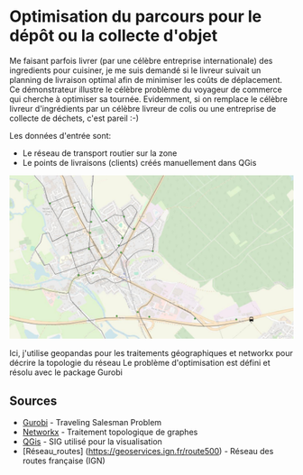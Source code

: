 # Optimisation du parcours pour le dépôt ou la collecte d'objet
Me faisant parfois livrer (par une célèbre entreprise internationale) des ingredients pour cuisiner, je me suis demandé si le livreur suivait un planning de livraison optimal afin de minimiser les coûts de déplacement. Ce démonstrateur illustre le célèbre problème du voyageur de commerce qui cherche à optimiser sa tournée.
Evidemment, si on remplace le célèbre livreur d'ingrédients par un célèbre livreur de colis ou une entreprise de collecte de déchets, c'est pareil :-)

Les données d'entrée sont:

- Le réseau de transport routier sur la zone
- Le points de livraisons (clients) créés manuellement dans QGis


![Clients](images/points_de_livraisons.jpg)


Ici, j'utilise geopandas pour les traitements géographiques et networkx pour décrire la topologie du réseau
Le problème d'optimisation est défini et résolu avec le package Gurobi

## Sources

- [Gurobi](https://www.gurobi.com/jupyter_models/traveling-salesman/) - Traveling Salesman Problem
- [Networkx](https://networkx.org/) - Traitement topologique de graphes
- [QGis](https://qgis.org/) - SIG utilisé pour la visualisation
- [Réseau_routes] (https://geoservices.ign.fr/route500) - Réseau des routes française (IGN)